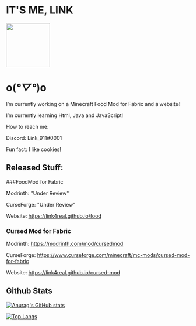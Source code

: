 # IT'S ME, LINK 

<img valign="middle" src="https://i.imgur.com/zmgIrhN.png" width="120px">

# o(*°▽°*)o


I’m currently working on a Minecraft Food Mod for Fabric and a website!

I’m currently learning Html, Java and JavaScript!

How to reach me: 

Discord: Link_911#0001

Fun fact: I like cookies!

## Released Stuff:

###FoodMod for Fabric

Modrinth: "Under Review"

CurseForge: "Under Review"

Website: https://link4real.github.io/food

### Cursed Mod for Fabric

Modrinth: https://modrinth.com/mod/cursedmod

CurseForge: https://www.curseforge.com/minecraft/mc-mods/cursed-mod-for-fabric

Website: https://link4real.github.io/cursed-mod


## Github Stats

[![Anurag's GitHub stats](https://github-readme-stats.vercel.app/api?username=Link4real)](https://github.com/anuraghazra/github-readme-stats)

[![Top Langs](https://github-readme-stats.vercel.app/api/top-langs/?username=Link4real)](https://github.com/anuraghazra/github-readme-stats)

